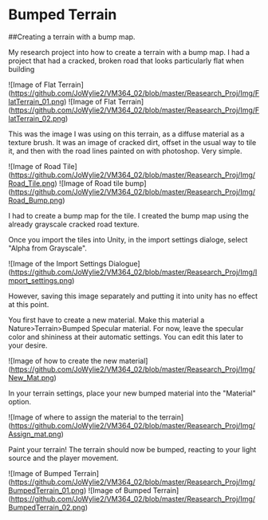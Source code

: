 # Bumped Terrain

##Creating a terrain with a bump map.

My research project into how to create a terrain with a bump map. I had a project that had
 a cracked, broken road that looks particularly flat when building
 
![Image of Flat Terrain]
(https://github.com/JoWylie2/VM364_02/blob/master/Reasearch_Proj/Img/FlatTerrain_01.png)
 ![Image of Flat Terrain]
(https://github.com/JoWylie2/VM364_02/blob/master/Reasearch_Proj/Img/FlatTerrain_02.png)

 This was the image I was using on this terrain, as a diffuse material as a texture brush.
 It was an image of cracked dirt, offset in the usual way to tile it, and then with the road 
 lines painted on with photoshop. Very simple.
 
![Image of Road Tile]
(https://github.com/JoWylie2/VM364_02/blob/master/Reasearch_Proj/Img/Road_Tile.png)
![Image of Road tile bump]
(https://github.com/JoWylie2/VM364_02/blob/master/Reasearch_Proj/Img/Road_Bump.png)

I had to create a bump map for the tile. I created the bump map using the already grayscale 
cracked road texture. 

Once you import the tiles into Unity, in the import settings dialoge, select "Alpha from Grayscale".

![Image of the Import Settings Dialogue]
(https://github.com/JoWylie2/VM364_02/blob/master/Reasearch_Proj/Img/Import_settings.png)

However, saving this image separately and putting it into unity has no
effect at this point.

You first have to create a new material. Make this material a Nature>Terrain>Bumped Specular material.
For now, leave the specular color and shininess at their automatic settings. You can edit this later
to your desire.

![Image of how to create the new material]
(https://github.com/JoWylie2/VM364_02/blob/master/Reasearch_Proj/Img/New_Mat.png)

In your terrain settings, place your new bumped material into the "Material" option.

![Image of where to assign the material to the terrain]
(https://github.com/JoWylie2/VM364_02/blob/master/Reasearch_Proj/Img/Assign_mat.png)

Paint your terrain! The terrain should now be bumped, reacting to your light source and the player movement.

![Image of Bumped Terrain]
(https://github.com/JoWylie2/VM364_02/blob/master/Reasearch_Proj/Img/BumpedTerrain_01.png)
![Image of Bumped Terrain]
(https://github.com/JoWylie2/VM364_02/blob/master/Reasearch_Proj/Img/BumpedTerrain_02.png)
